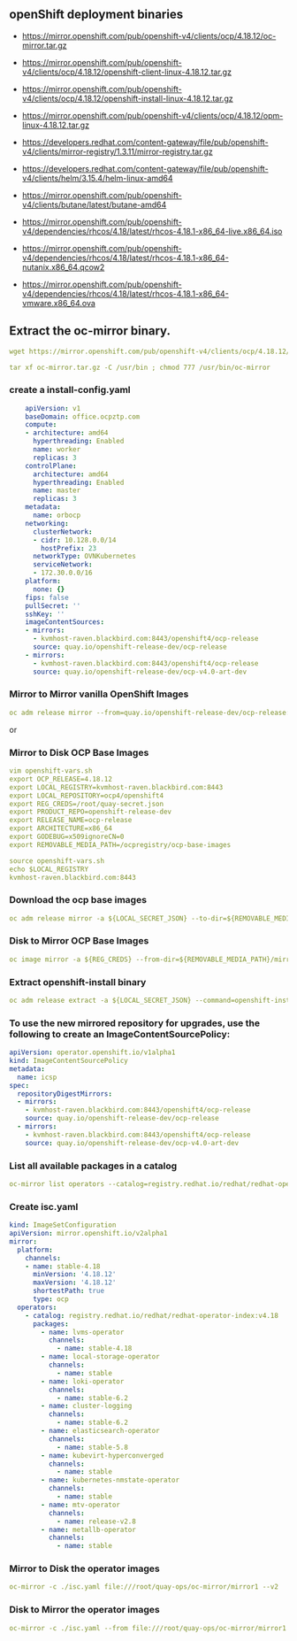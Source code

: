 ## openShift deployment binaries ##

- https://mirror.openshift.com/pub/openshift-v4/clients/ocp/4.18.12/oc-mirror.tar.gz
- https://mirror.openshift.com/pub/openshift-v4/clients/ocp/4.18.12/openshift-client-linux-4.18.12.tar.gz
- https://mirror.openshift.com/pub/openshift-v4/clients/ocp/4.18.12/openshift-install-linux-4.18.12.tar.gz
- https://mirror.openshift.com/pub/openshift-v4/clients/ocp/4.18.12/opm-linux-4.18.12.tar.gz

- https://developers.redhat.com/content-gateway/file/pub/openshift-v4/clients/mirror-registry/1.3.11/mirror-registry.tar.gz

- https://developers.redhat.com/content-gateway/file/pub/openshift-v4/clients/helm/3.15.4/helm-linux-amd64


- https://mirror.openshift.com/pub/openshift-v4/clients/butane/latest/butane-amd64

- https://mirror.openshift.com/pub/openshift-v4/dependencies/rhcos/4.18/latest/rhcos-4.18.1-x86_64-live.x86_64.iso

- https://mirror.openshift.com/pub/openshift-v4/dependencies/rhcos/4.18/latest/rhcos-4.18.1-x86_64-nutanix.x86_64.qcow2

- https://mirror.openshift.com/pub/openshift-v4/dependencies/rhcos/4.18/latest/rhcos-4.18.1-x86_64-vmware.x86_64.ova


## Extract the oc-mirror binary. 

```yml
wget https://mirror.openshift.com/pub/openshift-v4/clients/ocp/4.18.12/oc-mirror.tar.gz

tar xf oc-mirror.tar.gz -C /usr/bin ; chmod 777 /usr/bin/oc-mirror 
```


### create a install-config.yaml 

```yml
    apiVersion: v1
    baseDomain: office.ocpztp.com
    compute:
    - architecture: amd64
      hyperthreading: Enabled
      name: worker
      replicas: 3
    controlPlane:
      architecture: amd64
      hyperthreading: Enabled
      name: master
      replicas: 3
    metadata:
      name: orbocp
    networking:
      clusterNetwork:
      - cidr: 10.128.0.0/14
        hostPrefix: 23
      networkType: OVNKubernetes
      serviceNetwork:
      - 172.30.0.0/16
    platform:
      none: {}
    fips: false
    pullSecret: ''
    sshKey: ''
    imageContentSources:
    - mirrors:
      - kvmhost-raven.blackbird.com:8443/openshift4/ocp-release
      source: quay.io/openshift-release-dev/ocp-release
    - mirrors:
      - kvmhost-raven.blackbird.com:8443/openshift4/ocp-release
      source: quay.io/openshift-release-dev/ocp-v4.0-art-dev
```    

### Mirror to Mirror vanilla OpenShift Images

```yml
oc adm release mirror --from=quay.io/openshift-release-dev/ocp-release:4.18.12-x86_64 --to=kvmhost-raven.blackbird.com:8443/openshift4/ocp-release --to-release-image=kvmhost-raven.blackbird.com:8443/openshift4/ocp-release:4.18.12
```
or 

### Mirror to Disk OCP Base Images  
```yml
vim openshift-vars.sh 
export OCP_RELEASE=4.18.12
export LOCAL_REGISTRY=kvmhost-raven.blackbird.com:8443
export LOCAL_REPOSITORY=ocp4/openshift4
export REG_CREDS=/root/quay-secret.json
export PRODUCT_REPO=openshift-release-dev
export RELEASE_NAME=ocp-release
export ARCHITECTURE=x86_64
export GODEBUG=x509ignoreCN=0
export REMOVABLE_MEDIA_PATH=/ocpregistry/ocp-base-images

source openshift-vars.sh 
echo $LOCAL_REGISTRY
kvmhost-raven.blackbird.com:8443
```
### Download the ocp base images

```yml 
oc adm release mirror -a ${LOCAL_SECRET_JSON} --to-dir=${REMOVABLE_MEDIA_PATH}/mirror quay.io/${PRODUCT_REPO}/${RELEASE_NAME}:${OCP_RELEASE}-${ARCHITECTURE}
```

### Disk to Mirror OCP Base Images 

```yml
oc image mirror -a ${REG_CREDS} --from-dir=${REMOVABLE_MEDIA_PATH}/mirror "file://openshift/release:${OCP_RELEASE}*" ${LOCAL_REGISTRY}/${LOCAL_REPOSITORY}
```

### Extract openshift-install binary 

```yml 
oc adm release extract -a ${LOCAL_SECRET_JSON} --command=openshift-install "${LOCAL_REGISTRY}/${LOCAL_REPOSITORY}:${OCP_RELEASE}-${ARCHITECTURE}"
```

### To use the new mirrored repository for upgrades, use the following to create an ImageContentSourcePolicy:

```yml
apiVersion: operator.openshift.io/v1alpha1
kind: ImageContentSourcePolicy
metadata:
  name: icsp
spec:
  repositoryDigestMirrors:
  - mirrors:
    - kvmhost-raven.blackbird.com:8443/openshift4/ocp-release
    source: quay.io/openshift-release-dev/ocp-release
  - mirrors:
    - kvmhost-raven.blackbird.com:8443/openshift4/ocp-release
    source: quay.io/openshift-release-dev/ocp-v4.0-art-dev
```    
    

### List all available packages in a catalog 

```yml
oc-mirror list operators --catalog=registry.redhat.io/redhat/redhat-operator-index:v4.18
```

### Create isc.yaml

```yml
kind: ImageSetConfiguration
apiVersion: mirror.openshift.io/v2alpha1
mirror:
  platform:
    channels:
    - name: stable-4.18
      minVersion: '4.18.12'
      maxVersion: '4.18.12'
      shortestPath: true
      type: ocp
  operators:
    - catalog: registry.redhat.io/redhat/redhat-operator-index:v4.18
      packages:
        - name: lvms-operator
          channels:
            - name: stable-4.18
        - name: local-storage-operator
          channels:
            - name: stable
        - name: loki-operator 
          channels: 
            - name: stable-6.2             
        - name: cluster-logging
          channels:
            - name: stable-6.2             
        - name: elasticsearch-operator
          channels:
            - name: stable-5.8
        - name: kubevirt-hyperconverged
          channels:
            - name: stable
        - name: kubernetes-nmstate-operator
          channels: 
            - name: stable                                  
        - name: mtv-operator
          channels: 
            - name: release-v2.8
        - name: metallb-operator
          channels: 
            - name: stable
```


### Mirror to Disk the operator images      
    
```yml
oc-mirror -c ./isc.yaml file:///root/quay-ops/oc-mirror/mirror1 --v2
```

### Disk to Mirror the operator images

```yml
oc-mirror -c ./isc.yaml --from file:///root/quay-ops/oc-mirror/mirror1 docker://kvmhost-raven.blackbird.com:8443 --v2
```